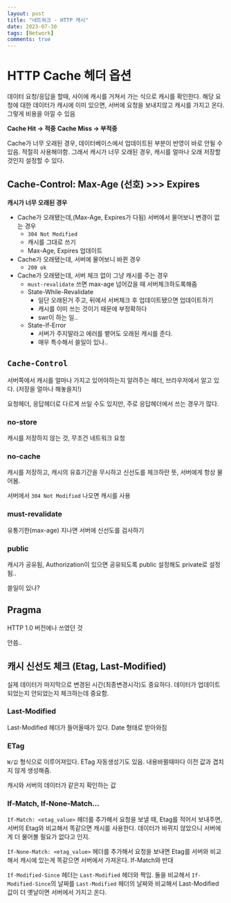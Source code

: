 ```yaml
---
layout: post
title: "네트워크 - HTTP 캐시"
date: 2023-07-30
tags: [Network]
comments: true
---
```


# HTTP Cache 헤더 옵션

데이터 요청/응답을 할때, 사이에 캐시를 거쳐서 가는 식으로 캐시를 확인한다. 해당 요청에 대한 데이터가 캐시에 이미 있으면, 서버에 요청을 보내지않고 캐시를 가지고 온다. 그렇게 비용을 아낄 수 있음

**Cache Hit -> 적중**
**Cache Miss -> 부적중**

Cache가 너무 오래된 경우, 데이터베이스에서 업데이트된 부분이 반영이 바로 안될 수 있음. 적절히 사용해야함. 그래서 캐시가 너무 오래된 경우, 캐시를 얼마나 오래 저장할 것인지 설정할 수 있다.

## Cache-Control: Max-Age (선호) >>> Expires

**캐시가 너무 오래된 경우**

- Cache가 오래됐는데,(Max-Age, Expires가 다됨) 서버에서 물어보니 변경이 없는 경우
  - `304 Not Modified`
  - 캐시를 그대로 쓰기
  - Max-Age, Expires 업데이트
- Cache가 오래됐는데, 서버에 물어보니 바뀐 경우
  - `200 ok`
- Cache가 오래됐는데, 서버 체크 없이 그냥 캐시를 주는 경우
  - `must-revalidate` 쓰면 max-age 넘어갔을 때 서버체크하도록해줌
  - State-While-Revalidate
    - 일단 오래된거 주고, 뒤에서 서버체크 후 업데이트됐으면 업데이트하기
    - 캐시를 이미 쓰는 것이기 때문에 부정확하다
    - swr이 하는 일..
  - State-If-Error
    - 서버가 주지말라고 에러를 뱉어도 오래된 캐시를 준다.
    - 매우 특수해서 쓸일이 있나..

## `Cache-Control`

서버쪽에서 캐시를 얼마나 가지고 있어야하는지 알려주는 헤더, 브라우저에서 알고 있다. (저장을 얼마나 해놓을지!)

요청헤더, 응답헤더로 다르게 쓰일 수도 있지만, 주로 응답헤더에서 쓰는 경우가 많다.

### no-store

캐시를 저장하지 않는 것, 무조건 네트워크 요청

### no-cache

캐시를 저장하고, 캐시의 유효기간을 무시하고 신선도를 체크하란 뜻, 서버에게 항상 물어봄.

서버에서 `304 Not Modified` 나오면 캐시를 사용

### must-revalidate

유통기한(max-age) 지나면 서버에 신선도를 검사하기

### public

캐시가 공유됨, Authorization이 있으면 공유되도록 public 설정해도 private로 설정됨..

쓸일이 있나?

## Pragma

HTTP 1.0 버전에나 쓰였던 것

안씀..

## 캐시 신선도 체크 (Etag, Last-Modified)

실제 데이터가 마지막으로 변경된 시간(최종변경시각)도 중요하다. 데이터가 업데이트되었는지 안되었는지 체크하는데 중요함.

### Last-Modified

Last-Modified 헤더가 들어올때가 있다. Date 형태로 받아와짐

### ETag

`W/값` 형식으로 이루어져있다. ETag 자동생성기도 있음. 내용바뀔때마다 이전 값과 겹치지 않게 생성해줌.

캐시와 서버의 데이터가 같은지 확인하는 값

### If-Match, If-None-Match...

`If-Match: <etag_value>` 헤더를 추가해서 요청을 보낼 때, Etag를 적어서 보내주면, 서버의 Etag와 비교해서 똑같으면 캐시를 사용한다. 데이터가 바뀌지 않았으니 서버에게 더 물어볼 필요가 없다고 인지.

`If-None-Match: <etag_value>` 헤더를 추가해서 요청을 보내면 Etag를 서버와 비교해서 캐시에 있는게 똑같으면 서버에서 가져온다. If-Match와 반대

`If-Modified-Since` 헤더는 `Last-Modified` 헤더와 짝임. 둘을 비교해서 `If-Modified-Since`의 날짜를 `Last-Modified` 헤더의 날짜와 비교해서 Last-Modified 값이 더 옛날이면 서버에서 가지고 온다.

